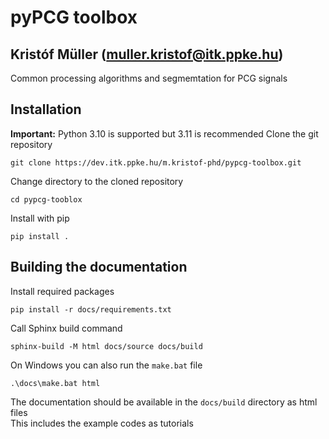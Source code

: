# pyPCG toolbox
## Kristóf Müller (muller.kristof@itk.ppke.hu)
Common processing algorithms and segmemtation for PCG signals

## Installation
**Important:** Python 3.10 is supported but 3.11 is recommended
Clone the git repository
```
git clone https://dev.itk.ppke.hu/m.kristof-phd/pypcg-toolbox.git
```
Change directory to the cloned repository
```
cd pypcg-tooblox
```
Install with pip
```
pip install .
```

## Building the documentation
Install required packages
```
pip install -r docs/requirements.txt
```
Call Sphinx build command
```
sphinx-build -M html docs/source docs/build
```
On Windows you can also run the `make.bat` file
```
.\docs\make.bat html
```

The documentation should be available in the `docs/build` directory as html files<br>
This includes the example codes as tutorials